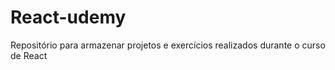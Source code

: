 # React-udemy

Repositório para armazenar projetos e exercícios realizados durante o curso de React

